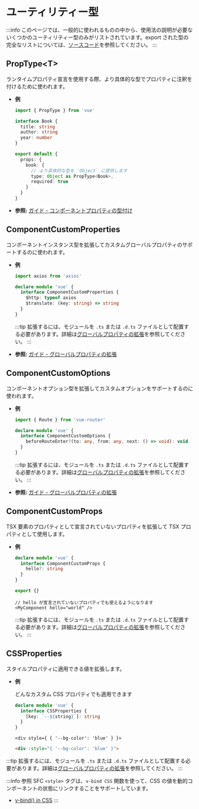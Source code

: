 # ユーティリティー型

:::info
このページでは、一般的に使われるものの中から、使用法の説明が必要ないくつかのユーティリティー型のみがリストされています。export された型の完全なリストについては、[ソースコード](https://github.com/vuejs/core/blob/main/packages/runtime-core/src/index.ts#L131)を参照してください。
:::

## PropType\<T>

ランタイムプロパティ宣言を使用する際、より具体的な型でプロパティに注釈を付けるために使われます。

- **例**

  ```ts
  import { PropType } from 'vue'

  interface Book {
    title: string
    author: string
    year: number
  }

  export default {
    props: {
      book: {
        // より具体的な型を `Object` に提供します
        type: Object as PropType<Book>,
        required: true
      }
    }
  }
  ```

- **参照:** [ガイド - コンポーネントプロパティの型付け](/guide/typescript/options-api.html#typing-component-props)

## ComponentCustomProperties

コンポーネントインスタンス型を拡張してカスタムグローバルプロパティのサポートするのに使われます。

- **例**

  ```ts
  import axios from 'axios'

  declare module 'vue' {
    interface ComponentCustomProperties {
      $http: typeof axios
      $translate: (key: string) => string
    }
  }
  ```

  :::tip
  拡張するには、モジュールを `.ts` または `.d.ts` ファイルとして配置する必要があります。詳細は[グローバルプロパティの拡張](/guide/typescript/options-api.html#augmenting-global-properties)を参照してください。
  :::

- **参照:** [ガイド - グローバルプロパティの拡張](/guide/typescript/options-api.html#augmenting-global-properties)

## ComponentCustomOptions

コンポーネントオプション型を拡張してカスタムオプションをサポートするのに使われます。

- **例**

  ```ts
  import { Route } from 'vue-router'

  declare module 'vue' {
    interface ComponentCustomOptions {
      beforeRouteEnter?(to: any, from: any, next: () => void): void
    }
  }
  ```

  :::tip
  拡張するには、モジュールを `.ts` または `.d.ts` ファイルとして配置する必要があります。詳細は[グローバルプロパティの拡張](/guide/typescript/options-api.html#augmenting-global-properties)を参照してください。
  :::

- **参照:** [ガイド - グローバルプロパティの拡張](/guide/typescript/options-api.html#augmenting-global-properties)

## ComponentCustomProps

TSX 要素のプロパティとして宣言されていないプロパティを拡張して TSX プロパティとして使用します。

- **例**

  ```ts
  declare module 'vue' {
    interface ComponentCustomProps {
      hello?: string
    }
  }

  export {}
  ```

  ```tsx
  // hello が宣言されていないプロパティでも使えるようになります
  <MyComponent hello="world" />
  ```

  :::tip
  拡張するには、モジュールを `.ts` または `.d.ts` ファイルとして配置する必要があります。詳細は[グローバルプロパティの拡張](/guide/typescript/options-api.html#augmenting-global-properties)を参照してください。
  :::

## CSSProperties

スタイルプロパティに適用できる値を拡張します。

- **例**

  どんなカスタム CSS プロパティでも適用できます

  ```ts
  declare module 'vue' {
    interface CSSProperties {
      [key: `--${string}`]: string
    }
  }
  ```

  ```tsx
  <div style={ { '--bg-color': 'blue' } }>
  ```
  ```html
  <div :style="{ '--bg-color': 'blue' }">
  ```

:::tip
拡張するには、モジュールを `.ts` または `.d.ts` ファイルとして配置する必要があります。詳細は[グローバルプロパティの拡張](/guide/typescript/options-api.html#augmenting-global-properties)を参照してください。
:::

:::info 参照
SFC `<style>` タグは、`v-bind CSS` 関数を使って、CSS の値を動的コンポーネントの状態にリンクすることをサポートしています。

- [v-bind() in CSS](/api/sfc-css-features.html#v-bind-in-css)
  :::
